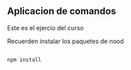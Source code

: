 ## Aplicacion de comandos

Este es el ejercio del curso

Recuerden instalar los paquetes de nood


```

npm install

```